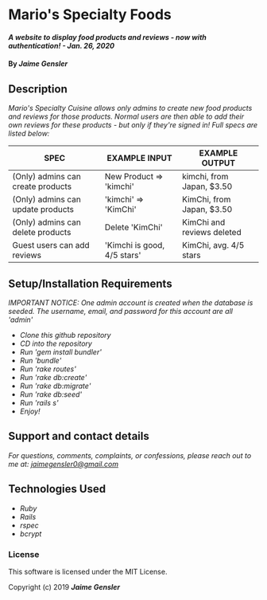 # Mario's Specialty Foods

#### _A website to display food products and reviews - now with authentication! - Jan. 26, 2020_

#### By _Jaime Gensler_


## Description
_Mario's Specialty Cuisine allows only admins to create new food products and reviews for those products. Normal users are then able to add their own reviews for these products - but only if they're signed in! Full specs are listed below:_

| SPEC                              | EXAMPLE INPUT               | EXAMPLE OUTPUT             |
|-----------------------------------|-----------------------------|----------------------------|
| (Only) admins can create products | New Product => 'kimchi'     | kimchi, from Japan, $3.50  |
| (Only) admins can update products | 'kimchi' => 'KimChi'        | KimChi, from Japan, $3.50  |
| (Only) admins can delete products | Delete 'KimChi'             | KimChi and reviews deleted |
| Guest users can add reviews       | 'Kimchi is good, 4/5 stars' | KimChi, avg. 4/5 stars     |

## Setup/Installation Requirements

_IMPORTANT NOTICE: One admin account is created when the database is seeded. The username, email, and password for this account are all 'admin'_

* _Clone this github repository_
* _CD into the repository_
* _Run 'gem install bundler'_
* _Run 'bundle'_
* _Run 'rake routes'_
* _Run 'rake db:create'_
* _Run 'rake db:migrate'_
* _Run 'rake db:seed'_
* _Run 'rails s'_
* _Enjoy!_


## Support and contact details

_For questions, comments, complaints, or confessions, please reach out to me at: <jaimegensler0@gmail.com>_


## Technologies Used

* _Ruby_
* _Rails_
* _rspec_
* _bcrypt_


### License

This software is licensed under the MIT License.

Copyright (c) 2019 **_Jaime Gensler_**
